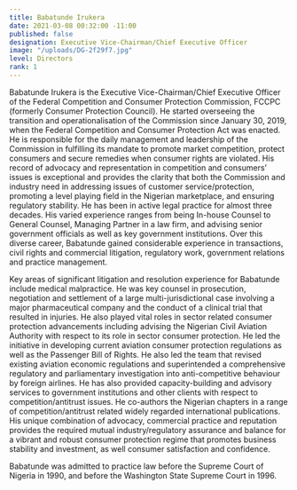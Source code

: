 ```yaml
---
title: Babatunde Irukera
date: 2021-03-08 00:32:00 -11:00
published: false
designation: Executive Vice-Chairman/Chief Executive Officer
image: "/uploads/DG-2f29f7.jpg"
level: Directors
rank: 1
---
```


Babatunde Irukera is the Executive Vice-Chairman/Chief Executive Officer of the Federal Competition and Consumer Protection Commission, FCCPC (formerly Consumer Protection Council). He started overseeing the transition and operationalisation of the Commission since January 30, 2019, when the Federal Competition and Consumer Protection Act was enacted. He is responsible for the daily management and leadership of the Commission in fulfilling its mandate to promote market competition, protect consumers and secure remedies when consumer rights are violated. His record of advocacy and representation in competition and consumers’ issues is exceptional and provides the clarity that both the Commission and industry need in addressing issues of customer service/protection, promoting a level playing field in the Nigerian marketplace, and ensuring regulatory stability.  He has been in active legal practice for almost three decades. His varied experience ranges from being In-house Counsel to General Counsel, Managing Partner in a law firm, and advising senior government officials as well as key government institutions. Over this diverse career, Babatunde gained considerable experience in transactions, civil rights and commercial litigation, regulatory work, government relations and practice management.

Key areas of significant litigation and resolution experience for Babatunde include medical malpractice.  He was key counsel in prosecution, negotiation and settlement of a large multi-jurisdictional case involving a major pharmaceutical company and the conduct of a clinical trial that resulted in injuries. He also played vital roles in sector related consumer protection advancements including advising the Nigerian Civil Aviation Authority with respect to its role in sector consumer protection. He led the initiative in developing current aviation consumer protection regulations as well as the Passenger Bill of Rights. He also led the team that revised existing aviation economic regulations and superintended a comprehensive regulatory and parliamentary investigation into anti-competitive behaviour by foreign airlines. He has also provided capacity-building and advisory services to government institutions and other clients with respect to competition/antitrust issues. He co-authors the Nigerian chapters in a range of competition/antitrust related widely regarded international publications.  His unique combination of advocacy, commercial practice and reputation provides the required mutual industry/regulatory assurance and balance for a vibrant and robust consumer protection regime that promotes business stability and investment, as well consumer satisfaction and confidence.

Babatunde was admitted to practice law before the Supreme Court of Nigeria in 1990, and before the Washington State Supreme Court in 1996.